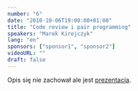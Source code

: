 ```yaml
---
number: "6"
date: "2010-10-06T19:00:00+01:00"
title: "Code review i pair programming"
speakers: "Marek Kirejczyk"
lang: "en"
sponsors: ["sponsor1", "sponsor2"]
videoURL: ""
draft: false
---
```


Opis się nie zachował ale jest <a href="https://prezi.com/ap5oj25wkgwi/code-review-pair-programming/" target="_blank">prezentacja</a>.